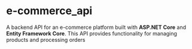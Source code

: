 # e-commerce_api
A backend API for an e-commerce platform built with **ASP.NET Core** and **Entity Framework Core**. This API provides functionality for managing products and processing orders
